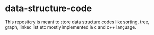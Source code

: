 # data-structure-code
This repository is meant to store data structure codes like sorting, tree, graph, linked list etc mostly implemented in c and c++ language.
